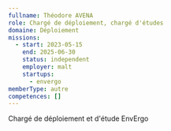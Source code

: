 ```yaml
---
fullname: Théodore AVENA
role: Chargé de déploiement, chargé d'études
domaine: Déploiement
missions:
  - start: 2023-05-15
    end: 2025-06-30
    status: independent
    employer: malt
    startups:
      - envergo
memberType: autre
competences: []
---
```

Chargé de déploiement et d'étude EnvErgo
